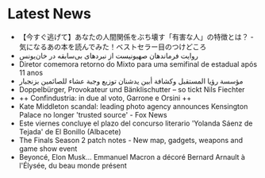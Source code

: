 # Latest News
-  【今すぐ逃げて】あなたの人間関係をぶち壊す「有害な人」の特徴とは？ - 気になるあの本を読んでみた！ベストセラー目のつけどころ
-  روایت فرماندهان صهیونیست از نبردهای بی‌سابقه در خان‌یونس
-  Diretor comemora retorno do Mixto para uma semifinal de estadual após 11 anos
-  مؤسسة رؤيا المستقبل وكشافة أبين يدشنان توزيع وجبة عشاء للصائمين بزنجبار
-  Doppelbürger, Provokateur und Bänklischutter – so tickt Nils Fiechter
-  ++ Confindustria: in due al voto, Garrone e Orsini ++
-  Kate Middleton scandal: leading photo agency announces Kensington Palace no longer 'trusted source' - Fox News
-  Este viernes concluye el plazo del concurso literario 'Yolanda Sáenz de Tejada' de El Bonillo (Albacete)
-  The Finals Season 2 patch notes - New map, gadgets, weapons and game show event
-  Beyoncé, Elon Musk... Emmanuel Macron a décoré Bernard Arnault à l'Élysée, du beau monde présent
